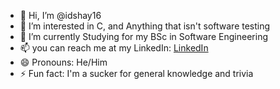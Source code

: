 - 👋 Hi, I’m @idshay16
- 👀 I’m interested in C, and Anything that isn't software testing
- 🌱 I’m currently Studying for my BSc in Software Engineering
- 📫 you can reach me at my LinkedIn: [LinkedIn](https://www.linkedin.com/in/ishay-yulzary/)
- 😄 Pronouns: He/Him
- ⚡ Fun fact: I'm a sucker for general knowledge and trivia

<!---
idshay16/idshay16 is a ✨ special ✨ repository because its `README.md` (this file) appears on your GitHub profile.
You can click the Preview link to take a look at your changes.
--->
